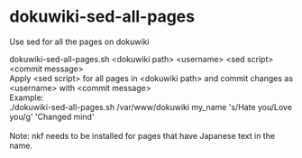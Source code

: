 # dokuwiki-sed-all-pages
Use sed for all the pages on dokuwiki

dokuwiki-sed-all-pages.sh \<dokuwiki path\> \<username\> \<sed script\> \<commit message\><br/>
  Apply \<sed script\> for all pages in \<dokuwiki path\> and commit changes as \<username\> with \<commit message\><br/>
  Example:<br/>
    ./dokuwiki-sed-all-pages.sh /var/www/dokuwiki my_name 's/Hate you/Love you/g' 'Changed mind'<br/>
  <br/>
  Note: nkf needs to be installed for pages that have Japanese text in the name.<br/>

